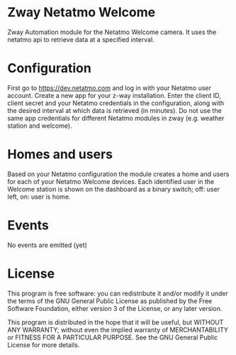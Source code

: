 # Zway Netatmo Welcome

Zway Automation module for the Netatmo Welcome camera. It uses the netatmo api to retrieve data at
a specified interval.

# Configuration

First go to https://dev.netatmo.com and log in with your Netatmo user account.
Create a new app for your z-way installation. Enter the client ID, client secret and
your Netatmo credentials in the configuration, along with the desired interval at which
data is retrieved (in minutes). Do not use the same app credentials for different Netatmo modules in zway
(e.g. weather station and welcome).

# Homes and users

Based on your Netatmo configuration the module creates a home and users for each of your Netatmo
Welcome devices. Each identified user in the Welcome station is shown on the dashboard as a binary switch;
off: user left, on: user is home.

# Events

No events are emitted (yet)

# License

This program is free software: you can redistribute it and/or modify
it under the terms of the GNU General Public License as published by
the Free Software Foundation, either version 3 of the License, or any 
later version.

This program is distributed in the hope that it will be useful,
but WITHOUT ANY WARRANTY; without even the implied warranty of
MERCHANTABILITY or FITNESS FOR A PARTICULAR PURPOSE. See the
GNU General Public License for more details.
